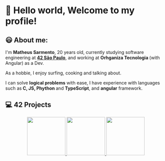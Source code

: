 <h1>👋 Hello world, Welcome to my profile! </h1>
<h2>😃 About me:</h2>
<p>I'm <strong> Matheus Sarmento</strong>, 20 years old, currently studying software engineering at <strong><a href="https://www.42network.org/" target="_blank">42 São Paulo</a></strong>, and working at <strong> Orhganiza Tecnologia </strong> (with Angular) as a Dev. </p>
<p>
As a hobbie, I enjoy surfing, cooking and talking about.  
</p>
<p>
I can solve <strong>logical problems</strong> with ease, I have experience with languages such as<strong> C, JS, Phython </strong> and <strong>TypeScript</strong>, and <strong>angular</strong> framework.
</p>

<h2>💻 42 Projects</h1>

<div align="center">
   <a href="https://github.com/mathsarmento/42-Libft" target="_blank">
      <img height=120 src="https://game.42sp.org.br/static/assets/achievements/libftm.png">
   </a>
   <a href="https://github.com/mathsarmento/42-Get-next-line" target="_blank">
      <img height=120 src="https://game.42sp.org.br/static/assets/achievements/get_next_linem.png">
   </a>
   <a href="**https://github.com/mathsarmento/42-ft_printf" target="_blank">
      <img height=120 src="https://game.42sp.org.br/static/assets/achievements/ft_printfm.png">
   </a>
</div>
<!--
**mathsarmento/mathsarmento** is a ✨ _special_ ✨ repository because its `README.md` (this file) appears on your GitHub profile.

Here are some ideas to get you started:

- 🔭 I’m currently working on ...
- 🌱 I’m currently learning ...
- 👯 I’m looking to collaborate on ...
- 🤔 I’m looking for help with ...
- 💬 Ask me about ...
- 📫 How to reach me: ...
- 😄 Pronouns: ...
- ⚡ Fun fact: ...
-->
